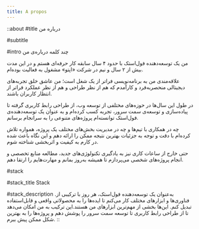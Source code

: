 ```yaml
---
title: A propos
---
```


::about
#title
درباره‌ من

#subtitle
<!-- Quelques mots sur moi -->

#intro
چند کلمه درباره‌ی من

من یک توسعه‌دهنده فول‌استک با حدود ۴ سال سابقه کار حرفه‌ای هستم و در این مدت بیش از ۲ سال و نیم در شرکت «اپتو» مشغول به فعالیت بوده‌ام.

علاقه‌مندی من به برنامه‌نویسی فراتر از یک شغل است؛ من عاشق خلق تجربه‌های دیجیتالی منحصربه‌فرد و کارآمدم که هم از نظر طراحی و هم از نظر عملکرد فراتر از انتظار کاربران باشند.

در طول این سال‌ها در حوزه‌های مختلفی از توسعه وب، از طراحی رابط کاربری گرفته تا پیاده‌سازی و توسعه‌ی سمت سرور، تجربه کسب کرده‌ام و به عنوان یک توسعه‌دهنده‌ی فول‌استک توانسته‌ام پروژه‌های متنوعی را به سرانجام برسانم.

چه در همکاری با تیم‌ها و چه در مدیریت بخش‌های مختلف یک پروژه، همواره تلاش کرده‌ام با دقت و توجه به جزئیات بهترین نتیجه ممکن را ارائه دهم و این نگاه باعث شده در کارم به کیفیت و اثربخشی شناخته شوم.

حتی خارج از ساعات کاری نیز به یادگیری تکنولوژی‌های جدید، مطالعه منابع تخصصی و انجام پروژه‌های شخصی می‌پردازم تا همیشه به‌روز بمانم و مهارت‌هایم را ارتقا دهم.

#stack

#stack_title
Stack

#stack_description
.به‌عنوان یک توسعه‌دهنده فول‌استک، هر روز با ترکیبی از فناوری‌ها و ابزارهای مختلف کار می‌کنم تا ایده‌ها را به محصولاتی واقعی و قابل‌استفاده تبدیل کنم. این‌ها بخشی از مهم‌ترین ابزارهای من هستند.این ترکیب به من امکان می‌دهد تا از طراحی رابط کاربری تا توسعه سمت سرور را پوشش دهم و پروژه‌ها را به بهترین شکل ممکن پیش ببرم.
::
